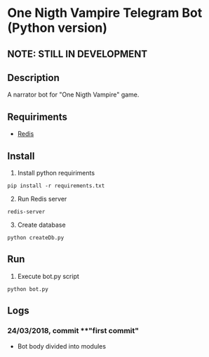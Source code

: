 # One Nigth Vampire Telegram Bot (Python version)

## **NOTE: STILL IN DEVELOPMENT**

## Description
A narrator bot for "One Nigth Vampire" game.

## Requiriments
* [Redis](https://redis.io/)

## Install
1. Install python requiriments
```
pip install -r requirements.txt
```
2. Run Redis server
```
redis-server
```
3. Create database
```
python createDb.py
```

## Run
1. Execute bot.py script
```
python bot.py
```
## Logs
### 24/03/2018, commit **"first commit"
- Bot body divided into modules
